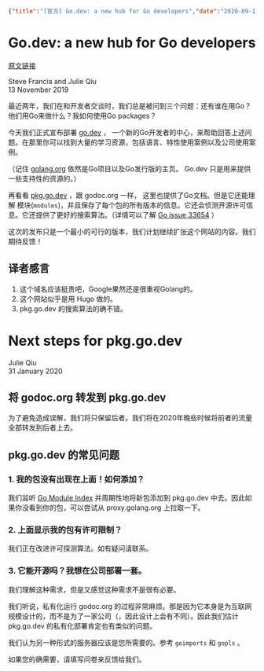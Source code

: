 ```json lw-blog-meta
{"title":"[官方] Go.dev: a new hub for Go developers","date":"2020-09-19","brev":"发布时间2019-11-13，以及第二篇发布于2020-1-31，关于Go.dev","tags":["Golang"],"path":"blog/2020/200919-官方-GoDev.md"}
```


# Go.dev: a new hub for Go developers

[原文链接](https://blog.golang.org/go.dev)

Steve Francia and Julie Qiu  
13 November 2019

最近两年，我们在和开发者交谈时，我们总是被问到三个问题：还有谁在用Go？他们用Go来做什么？我如何使用Go packages？

今天我们正式宣布部署 [go.dev](https://go.dev/) ， 一个新的Go开发者的中心，来帮助回答上述问题。在那里你可以找到大量的学习资源，包括语言、特性使用案例以及公司使用案例。

（记住 [golang.org](https://golang.org) 依然是Go项目以及Go发行版的主页。 Go.dev 只是用来提供一些支持性的资源的。）

再看看 [pkg.go.dev](https://pkg.go.dev/) ，跟 godoc.org 一样， 这里也提供了Go文档。但是它还能理解 模块(`modules`)，并且保存了每个包的所有版本的信息。它还会侦测开源许可信息。它还提供了更好的搜索算法。（详情可以了解 [Go issue 33654](https://golang.org/issue/33654) ）

这次的发布只是一个最小的可行的版本，我们计划继续扩张这个网站的内容。我们期待反馈！

## 译者感言

1. 这个域名应该挺贵吧，Google果然还是很重视Golang的。
2. 这个网站似乎是用 Hugo 做的。
3. pkg.go.dev 的搜索算法的确不错。

# Next steps for pkg.go.dev

Julie Qiu  
31 January 2020

## 将 godoc.org 转发到 pkg.go.dev

为了避免造成误解，我们将只保留后者。我们将在2020年晚些时候将前者的流量全部转发到后者上去。

## pkg.go.dev 的常见问题

### 1. 我的包没有出现在上面！如何添加？

我们监听 [Go Module Index](https://index.golang.org/index) 并周期性地将新包添加到 pkg.go.dev 中去。因此如果你没看到你的包，可以尝试从 proxy.golang.org 上拉取一下。

### 2. 上面显示我的包有许可限制？

我们正在改进许可探测算法。如有疑问请联系。

### 3. 它能开源吗？我想在公司部署一套。

我们理解这种需求，但是又感觉这种需求不是很有必要。

我们听说，私有化运行 godoc.org 的过程非常麻烦。那是因为它本身是为互联网规模设计的，而不是为了一家公司（，因此设计上会有不同）。因此我们估计 pkg.go.dev 的私有化部署肯定也有类似的问题。

我们认为另一种形式的服务器应该是您所需要的。参考 `goimports` 和 `gopls` 。

如果您的确需要，请填写问卷来反馈给我们。
